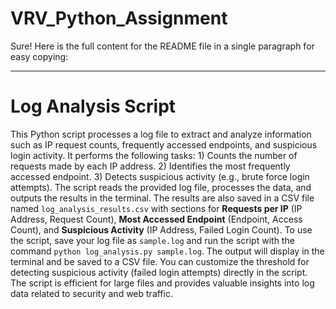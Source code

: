 # VRV_Python_Assignment
Sure! Here is the full content for the README file in a single paragraph for easy copying:

---

# Log Analysis Script

This Python script processes a log file to extract and analyze information such as IP request counts, frequently accessed endpoints, and suspicious login activity. It performs the following tasks: 1) Counts the number of requests made by each IP address. 2) Identifies the most frequently accessed endpoint. 3) Detects suspicious activity (e.g., brute force login attempts). The script reads the provided log file, processes the data, and outputs the results in the terminal. The results are also saved in a CSV file named `log_analysis_results.csv` with sections for **Requests per IP** (IP Address, Request Count), **Most Accessed Endpoint** (Endpoint, Access Count), and **Suspicious Activity** (IP Address, Failed Login Count). To use the script, save your log file as `sample.log` and run the script with the command `python log_analysis.py sample.log`. The output will display in the terminal and be saved to a CSV file. You can customize the threshold for detecting suspicious activity (failed login attempts) directly in the script. The script is efficient for large files and provides valuable insights into log data related to security and web traffic.
